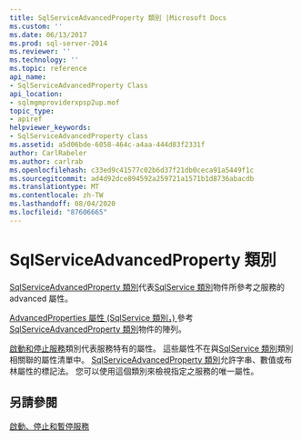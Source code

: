 ```yaml
---
title: SqlServiceAdvancedProperty 類別 |Microsoft Docs
ms.custom: ''
ms.date: 06/13/2017
ms.prod: sql-server-2014
ms.reviewer: ''
ms.technology: ''
ms.topic: reference
api_name:
- SqlServiceAdvancedProperty Class
api_location:
- sqlmgmproviderxpsp2up.mof
topic_type:
- apiref
helpviewer_keywords:
- SqlServiceAdvancedProperty class
ms.assetid: a5d06bde-6058-464c-a4aa-444d83f2331f
author: CarlRabeler
ms.author: carlrab
ms.openlocfilehash: c33ed9c41577c02b6d37f21db0ceca91a5449f1c
ms.sourcegitcommit: ad4d92dce894592a259721a1571b1d8736abacdb
ms.translationtype: MT
ms.contentlocale: zh-TW
ms.lasthandoff: 08/04/2020
ms.locfileid: "87606665"
---
```

# <a name="sqlserviceadvancedproperty-class"></a>SqlServiceAdvancedProperty 類別
  [SqlServiceAdvancedProperty 類別](sqlserviceadvancedproperty-class.md)代表[SqlService 類別](../sqlservice-class/sqlservice-class.md)物件所參考之服務的 advanced 屬性。  
  
 [AdvancedProperties 屬性 (SqlService 類別，) ](../sqlservice-class/advancedproperties-property-sqlservice-class.md)參考[SqlServiceAdvancedProperty 類別](sqlserviceadvancedproperty-class.md)物件的陣列。  
  
 [啟動和停止服務](https://technet.microsoft.com/library/ms174886\(v=sql.105\).aspx)類別代表服務特有的屬性。 這些屬性不在與[SqlService 類別](https://technet.microsoft.com/library/ms186497.aspx)類別相關聯的屬性清單中。 [SqlServiceAdvancedProperty 類別](https://technet.microsoft.com/library/ms182447.aspx)允許字串、數值或布林屬性的標記法。 您可以使用這個類別來檢視指定之服務的唯一屬性。  
  
## <a name="see-also"></a>另請參閱  
 [啟動、停止和暫停服務](https://technet.microsoft.com/library/ms174886\(v=sql.105\).aspx)  
  
  
